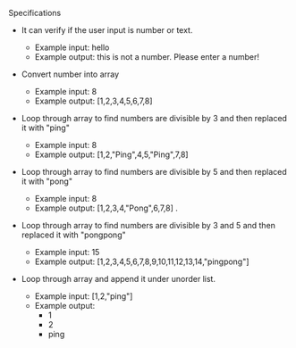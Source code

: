 Specifications

* It can verify if the user input is number or text.
  * Example input: hello
  * Example output: this is not a number. Please enter a number!

* Convert number into array
  * Example input: 8
  * Example output: [1,2,3,4,5,6,7,8]

* Loop through array to find numbers are divisible by 3 and then replaced it with "ping"
  * Example input: 8
  * Example output: [1,2,"Ping",4,5,"Ping",7,8]


* Loop through array to find numbers are divisible by 5 and then replaced it with "pong"
  * Example input: 8
  * Example output: [1,2,3,4,"Pong",6,7,8]
.
* Loop through array to find numbers are divisible by 3 and 5 and then replaced it with "pongpong"
  * Example input: 15
  * Example output: [1,2,3,4,5,6,7,8,9,10,11,12,13,14,"pingpong"]

* Loop through array and append it under unorder list.
  * Example input: [1,2,"ping"]
  * Example output:
    * 1
    * 2
    * ping
